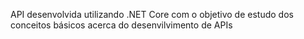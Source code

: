 API desenvolvida utilizando .NET Core com o objetivo de estudo dos conceitos básicos acerca do desenvilvimento de APIs